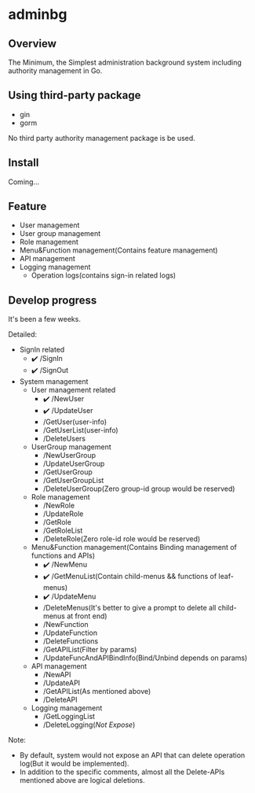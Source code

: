 # adminbg

## Overview
The Minimum, the Simplest administration background system including authority management in Go. 

## Using third-party package
- gin
- gorm

No third party authority management package is be used.

## Install

Coming...

## Feature

-   User management
-   User group management
-   Role management
-   Menu&Function management(Contains feature management)
-   API management
-   Logging management
    -   Operation logs(contains sign-in related logs)

<!-- 
## 前端功能
-  系统管理
	-	用户管理
	    -   增删改查
	    -   此页面包含对用户绑定组的操作（一个用户可绑定多个组）
    -	用户组管理
        -   有不可删的默认组
        -   增删改查
	-	角色管理
	    -   有不可删的默认角色
	    -   增删改查
	-	菜单管理
	    -   菜单、以及叶子菜单下的功能管理（增删查改）
	    -   此页面包含对功能绑定API的操作（一个功能可绑定多个API）
	-   API管理（单独开放给技术管理员角色）
	    -   增删查改（普通账户不应被授予API的任何管理权限）
	-	日志管理
            -	操作日志(包含登录相关)
-->

## Develop progress
It's been a few weeks.

Detailed:
-   SignIn related
    -   ✔️ /SignIn 
    -   ✔️ /SignOut 
-   System management
    -   User management related
        -   ✔️ /NewUser 
        -   ✔️ /UpdateUser 
        -   /GetUser(user-info)
        -   /GetUserList(user-info)
        -   /DeleteUsers
    -   UserGroup management
        -   /NewUserGroup
        -   /UpdateUserGroup
        -   /GetUserGroup
        -   /GetUserGroupList
        -   /DeleteUserGroup(Zero group-id group would be reserved)
    -   Role management
        -   /NewRole
        -   /UpdateRole
        -   /GetRole
        -   /GetRoleList
        -   /DeleteRole(Zero role-id role would be reserved)
    -   Menu&Function management(Contains Binding management of functions and APIs)
        -   ✔️ /NewMenu
        -   ✔️ /GetMenuList(Contain child-menus && functions of leaf-menus)
        -   ✔️ /UpdateMenu
        -   /DeleteMenus(It's better to give a prompt to delete all child-menus at front end)
        -   /NewFunction
        -   /UpdateFunction
        -   /DeleteFunctions
        -   /GetAPIList(Filter by params)
        -   /UpdateFuncAndAPIBindInfo(Bind/Unbind depends on params)
    -   API management
        -   /NewAPI
        -   /UpdateAPI
        -   /GetAPIList(As mentioned above)
        -   /DeleteAPI
    -   Logging management
        -   /GetLoggingList
        -   /DeleteLogging(_Not Expose_)
        
        
Note: 
-   By default, system would not expose an API that can delete operation log(But it would be implemented).
-   In addition to the specific comments, almost all the Delete-APIs mentioned above are logical deletions.
 
<!-- 
详细
-   登录相关
    -   ✔️ /SignIn 
    -   ✔️ /SignOut 
-   用户管理相关
    -   /NewUser √
    -   /ModifyUser √
-->

<!-- 

## 二次开发说明

**尽可能不在根目录下新增目录，业务代码只需写在pkg/目录中，可在pkg/目录下新建子目录**

作者保证本项目尽可能使用足够优秀的设计和简洁的代码实现，不会添加任何多余的功能。

-->
